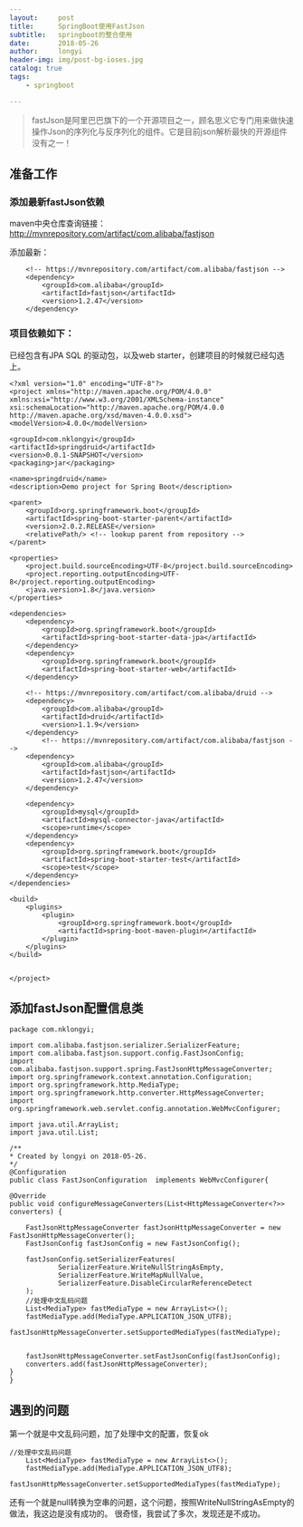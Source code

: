 ```yaml
---
layout:     post
title:      SpringBoot使用FastJson
subtitle:   springboot的整合使用
date:       2018-05-26
author:     longyi
header-img: img/post-bg-ioses.jpg
catalog: true
tags:
    - springboot

---
```


>fastJson是阿里巴巴旗下的一个开源项目之一，顾名思义它专门用来做快速操作Json的序列化与反序列化的组件。它是目前json解析最快的开源组件没有之一！


## 准备工作 

### 添加最新fastJson依赖

maven中央仓库查询链接：http://mvnrepository.com/artifact/com.alibaba/fastjson

添加最新：

    	<!-- https://mvnrepository.com/artifact/com.alibaba/fastjson -->
		<dependency>
			<groupId>com.alibaba</groupId>
			<artifactId>fastjson</artifactId>
			<version>1.2.47</version>
		</dependency>

### 项目依赖如下：
已经包含有JPA SQL 的驱动包，以及web starter，创建项目的时候就已经勾选上。

	<?xml version="1.0" encoding="UTF-8"?>
	<project xmlns="http://maven.apache.org/POM/4.0.0" xmlns:xsi="http://www.w3.org/2001/XMLSchema-instance"
	xsi:schemaLocation="http://maven.apache.org/POM/4.0.0 http://maven.apache.org/xsd/maven-4.0.0.xsd">
	<modelVersion>4.0.0</modelVersion>

	<groupId>com.nklongyi</groupId>
	<artifactId>springdruid</artifactId>
	<version>0.0.1-SNAPSHOT</version>
	<packaging>jar</packaging>

	<name>springdruid</name>
	<description>Demo project for Spring Boot</description>

	<parent>
		<groupId>org.springframework.boot</groupId>
		<artifactId>spring-boot-starter-parent</artifactId>
		<version>2.0.2.RELEASE</version>
		<relativePath/> <!-- lookup parent from repository -->
	</parent>

	<properties>
		<project.build.sourceEncoding>UTF-8</project.build.sourceEncoding>
		<project.reporting.outputEncoding>UTF-8</project.reporting.outputEncoding>
		<java.version>1.8</java.version>
	</properties>

	<dependencies>
		<dependency>
			<groupId>org.springframework.boot</groupId>
			<artifactId>spring-boot-starter-data-jpa</artifactId>
		</dependency>
		<dependency>
			<groupId>org.springframework.boot</groupId>
			<artifactId>spring-boot-starter-web</artifactId>
		</dependency>

		<!-- https://mvnrepository.com/artifact/com.alibaba/druid -->
		<dependency>
			<groupId>com.alibaba</groupId>
			<artifactId>druid</artifactId>
			<version>1.1.9</version>
		</dependency>
			<!-- https://mvnrepository.com/artifact/com.alibaba/fastjson -->
		<dependency>
			<groupId>com.alibaba</groupId>
			<artifactId>fastjson</artifactId>
			<version>1.2.47</version>
		</dependency>

		<dependency>
			<groupId>mysql</groupId>
			<artifactId>mysql-connector-java</artifactId>
			<scope>runtime</scope>
		</dependency>
		<dependency>
			<groupId>org.springframework.boot</groupId>
			<artifactId>spring-boot-starter-test</artifactId>
			<scope>test</scope>
		</dependency>
	</dependencies>

	<build>
		<plugins>
			<plugin>
				<groupId>org.springframework.boot</groupId>
				<artifactId>spring-boot-maven-plugin</artifactId>
			</plugin>
		</plugins>
	</build>


	</project>

  

## 添加fastJson配置信息类

	package com.nklongyi;

	import com.alibaba.fastjson.serializer.SerializerFeature;
	import com.alibaba.fastjson.support.config.FastJsonConfig;
	import com.alibaba.fastjson.support.spring.FastJsonHttpMessageConverter;
	import org.springframework.context.annotation.Configuration;
	import org.springframework.http.MediaType;
	import org.springframework.http.converter.HttpMessageConverter;
	import org.springframework.web.servlet.config.annotation.WebMvcConfigurer;

	import java.util.ArrayList;
	import java.util.List;

	/**
 	* Created by longyi on 2018-05-26.
 	*/
	@Configuration
	public class FastJsonConfiguration  implements WebMvcConfigurer{

    @Override
    public void configureMessageConverters(List<HttpMessageConverter<?>> converters) {

        FastJsonHttpMessageConverter fastJsonHttpMessageConverter = new FastJsonHttpMessageConverter();
        FastJsonConfig fastJsonConfig = new FastJsonConfig();

        fastJsonConfig.setSerializerFeatures(
                SerializerFeature.WriteNullStringAsEmpty,
                SerializerFeature.WriteMapNullValue,
                SerializerFeature.DisableCircularReferenceDetect
        );
        //处理中文乱码问题
        List<MediaType> fastMediaType = new ArrayList<>();
        fastMediaType.add(MediaType.APPLICATION_JSON_UTF8);
        fastJsonHttpMessageConverter.setSupportedMediaTypes(fastMediaType);


        fastJsonHttpMessageConverter.setFastJsonConfig(fastJsonConfig);
        converters.add(fastJsonHttpMessageConverter);
    }
	}

## 遇到的问题

第一个就是中文乱码问题，加了处理中文的配置，恢复ok

	//处理中文乱码问题
        List<MediaType> fastMediaType = new ArrayList<>();
        fastMediaType.add(MediaType.APPLICATION_JSON_UTF8);
        fastJsonHttpMessageConverter.setSupportedMediaTypes(fastMediaType);

还有一个就是null转换为空串的问题，这个问题，按照WriteNullStringAsEmpty的做法，我这边是没有成功的。
很奇怪，我尝试了多次，发现还是不成功。













